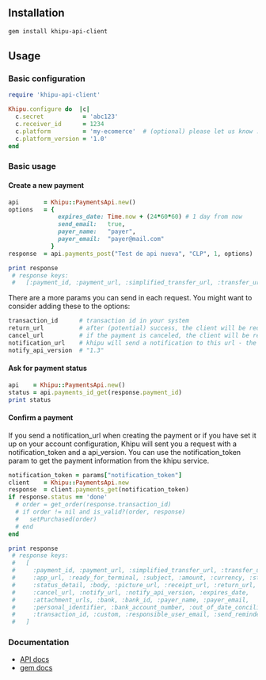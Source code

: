 ## Installation

```sh
gem install khipu-api-client
```

## Usage

### Basic configuration
```ruby
require 'khipu-api-client'

Khipu.configure do  |c|
  c.secret           = 'abc123'
  c.receiver_id      = 1234
  c.platform         = 'my-ecomerce'  # (optional) please let us know :)
  c.platform_version = '1.0'
end
```

### Basic usage

#### Create a new payment
```ruby
api       = Khipu::PaymentsApi.new()
options   = {
              expires_date: Time.now + (24*60*60) # 1 day from now
              send_email:   true,
              payer_name:   "payer",
              payer_email:  "payer@mail.com"
            }
response  = api.payments_post("Test de api nueva", "CLP", 1, options)

print response
 # response keys:
 #   [:payment_id, :payment_url, :simplified_transfer_url, :transfer_url, :app_url]
```

There are a more params you can send in each request. You might want to consider adding these to the options:

```ruby
transaction_id      # transaction id in your system
return_url          # after (potential) success, the client will be redirected to this url
cancel_url          # if the payment is canceled, the client will be redirected to this url
notification_url    # khipu will send a notification to this url - the client will not see this request
notify_api_version  # "1.3"
```

#### Ask for payment status
```ruby
api    = Khipu::PaymentsApi.new()
status = api.payments_id_get(response.payment_id)
print status
```


#### Confirm a payment
If you send a notification_url when creating the payment or if you have set it up on your account configuration, Khipu will sent you a request with a notification_token and a api_version. You can use the notification_token param to get the payment information from the khipu service.

```ruby
notification_token = params["notification_token"]
client    = Khipu::PaymentsApi.new
response  = client.payments_get(notification_token)
if response.status == 'done'
  # order = get_order(response.transaction_id)
  # if order != nil and is_valid?(order, response)
  #   setPurchased(order)
  # end
end

print response
 # response keys:
 #   [
 #     :payment_id, :payment_url, :simplified_transfer_url, :transfer_url,
 #     :app_url, :ready_for_terminal, :subject, :amount, :currency, :status,
 #     :status_detail, :body, :picture_url, :receipt_url, :return_url,
 #     :cancel_url, :notify_url, :notify_api_version, :expires_date,
 #     :attachment_urls, :bank, :bank_id, :payer_name, :payer_email,
 #     :personal_identifier, :bank_account_number, :out_of_date_conciliation,
 #     :transaction_id, :custom, :responsible_user_email, :send_reminders, :send_email
 #   ]
```

### Documentation

- [API docs](https://khipu.com/page/api)
- [gem docs](http://www.rubydoc.info/gems/khipu-api-client/)
